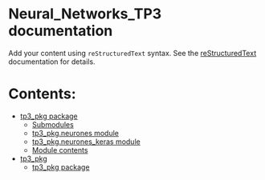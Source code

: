 <!-- Neural_Networks_TP3 documentation master file, created by
sphinx-quickstart on Wed Jan 15 17:30:25 2025.
You can adapt this file completely to your liking, but it should at least
contain the root `toctree` directive. -->

# Neural_Networks_TP3 documentation

Add your content using `reStructuredText` syntax. See the
[reStructuredText](https://www.sphinx-doc.org/en/master/usage/restructuredtext/index.html)
documentation for details.

# Contents:

* [tp3_pkg package](tp3_pkg.md)
  * [Submodules](tp3_pkg.md#submodules)
  * [tp3_pkg.neurones module](tp3_pkg.md#module-tp3_pkg.neurones)
  * [tp3_pkg.neurones_keras module](tp3_pkg.md#module-tp3_pkg.neurones_keras)
  * [Module contents](tp3_pkg.md#module-tp3_pkg)
* [tp3_pkg](modules.md)
  * [tp3_pkg package](tp3_pkg.md)
